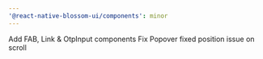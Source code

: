 ```yaml
---
'@react-native-blossom-ui/components': minor
---
```


Add FAB, Link & OtpInput components
Fix Popover fixed position issue on scroll
